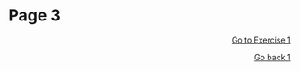 <h1> Page 3 </h1>

<p>
  <a style="float:right;" href="practice.html"> Go to Exercise 1</a>
  </p> 
  <div style="clear:both;"> </div>
  
  <p>
  <a style="float:right;" href="page3.html"> Go back 1</a>
  </p> 
  <div style="clear:both;"> </div>

